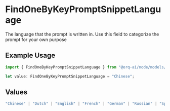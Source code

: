 # FindOneByKeyPromptSnippetLanguage

The language that the prompt is written in. Use this field to categorize the prompt for your own purpose

## Example Usage

```typescript
import { FindOneByKeyPromptSnippetLanguage } from "@orq-ai/node/models/operations";

let value: FindOneByKeyPromptSnippetLanguage = "Chinese";
```

## Values

```typescript
"Chinese" | "Dutch" | "English" | "French" | "German" | "Russian" | "Spanish"
```